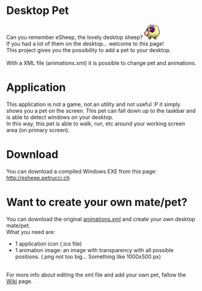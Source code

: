 ﻿# Desktop Pet

Can you remember eSheep, the lovely desktop sheep?
<img src='Images/esheep.png' /><br />
If you had a lot of them on the desktop... welcome to this page!<br />
This project gives you the possibility to add a pet to your desktop.<br />
<br />
With a XML file (animations.xml) it is possible to change pet and animations.<br />
<h1>Application</h1>
This application is not a game, not an utility and not useful :P it simply shows you
a pet on the screen. This pet can fall down up to the taskbar and is able to detect 
windows on your desktop.<br />
In this way, this pet is able to walk, run, etc around your working screen area (on primary screen).
<h1>Download</h1>
You can download a compiled Windows EXE from this page:
<a href='http://esheep.petrucci.ch'>http://esheep.petrucci.ch</a>
<h1>Want to create your own mate/pet?</h1>
You can download the original <a href='Resources/animations.xml'>animations.xml</a> and create your own desktop mate/pet.<br />
What you need are:
<ul>
<li>1 application icon (.ico file)
<li>1 animation image: an image with transparency with all possible positions. (.png not too big... Something like 1000x500 px)
</ul><br />
For more info about editing the xml file and add your own pet, fallow the <a href='../../wiki/'>Wiki</a> page.<br />

